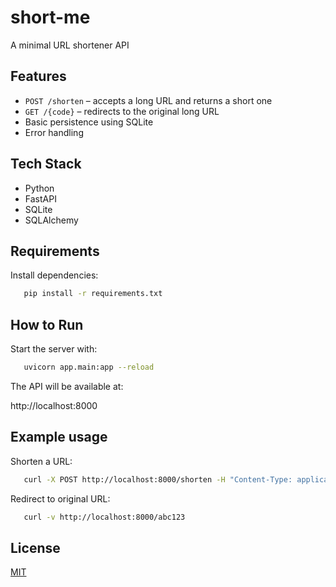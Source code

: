 # short-me
A minimal URL shortener API

## Features
- `POST /shorten` – accepts a long URL and returns a short one
- `GET /{code}` – redirects to the original long URL
- Basic persistence using SQLite
- Error handling

## Tech Stack
- Python
- FastAPI
- SQLite
- SQLAlchemy

## Requirements
Install dependencies:
```bash 
   pip install -r requirements.txt
```

## How to Run
Start the server with:
```bash 
   uvicorn app.main:app --reload
```
   The API will be available at:

http://localhost:8000

## Example usage
Shorten a URL:
```bash 
   curl -X POST http://localhost:8000/shorten -H "Content-Type: application/json" -d '{"url": "https://example.com"}'
```
Redirect to original URL:
```bash 
   curl -v http://localhost:8000/abc123
```
## License
[MIT](./LICENSE)